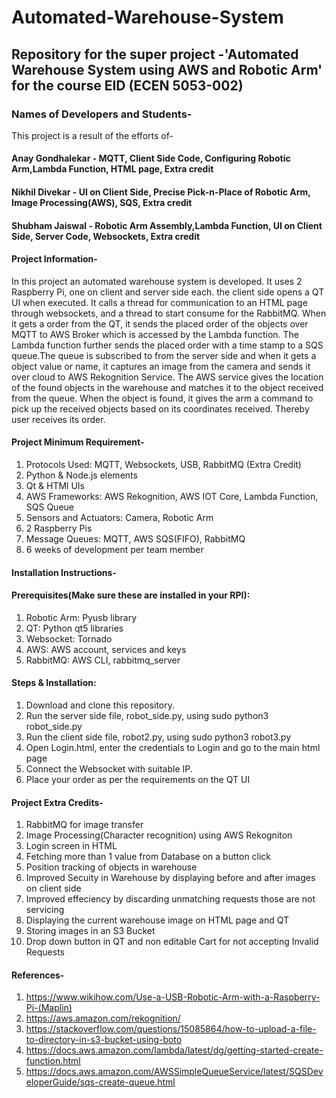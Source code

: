 # Automated-Warehouse-System

## Repository for the super project -'Automated Warehouse System using AWS and Robotic Arm' for the course EID (ECEN 5053-002)

### Names of Developers and Students-

This project is a result of the efforts of-
#### Anay Gondhalekar - MQTT, Client Side Code, Configuring Robotic Arm,Lambda Function, HTML page, Extra credit
#### Nikhil Divekar - UI on Client Side, Precise Pick-n-Place of Robotic Arm, Image Processing(AWS), SQS, Extra credit
#### Shubham Jaiswal - Robotic Arm Assembly,Lambda Function, UI on Client Side, Server Code, Websockets, Extra credit

#### Project Information-
In this project an automated warehouse system is developed. It uses 2 Raspberry Pi, one on client and server side each. the client side opens a QT UI when executed. It calls a thread for communication to an HTML page through websockets, and a thread to start consume for the RabbitMQ. When it gets a order from the QT, it sends the placed order of the objects over MQTT to AWS Broker which is accessed by the Lambda function. The Lambda function further sends the placed order with a time stamp to a SQS queue.The queue is subscribed to from the server side and when it gets a object value or name, it captures an image from the camera and sends it over cloud to AWS Rekognition Service. The AWS service gives the location of the found objects in the warehouse and matches it to the object received from the queue. When the object is found, it gives the arm a command to pick up the received objects based on its coordinates received. Thereby user receives its order.

#### Project Minimum Requirement-
1. Protocols Used: MQTT, Websockets, USB, RabbitMQ (Extra Credit)
2. Python & Node.js elements
3. Qt & HTMl UIs
4. AWS Frameworks: AWS Rekognition, AWS IOT Core, Lambda Function, SQS Queue
5. Sensors and Actuators: Camera, Robotic Arm
6. 2 Raspberry Pis
7. Message Queues: MQTT, AWS SQS(FIFO), RabbitMQ
8. 6 weeks of development per team member

#### Installation Instructions-

#### Prerequisites(Make sure these are installed in your RPI):
1. Robotic Arm: Pyusb library
2. QT: Python qt5 libraries
3. Websocket: Tornado
4. AWS: AWS account, services and keys
5. RabbitMQ: AWS CLI, rabbitmq_server

#### Steps & Installation:
1. Download and clone this repository.
2. Run the server side file, robot_side.py, using sudo python3 robot_side.py
3. Run the client side file, robot2.py, using sudo python3 robot3.py
4. Open Login.html, enter the credentials to Login and go to the main html page
5. Connect the Websocket with suitable IP.
6. Place your order as per the requirements on the QT UI

#### Project Extra Credits-
1. RabbitMQ for image transfer
2. Image Processing(Character recognition) using AWS Rekogniton
3. Login screen in HTML
4. Fetching more than 1 value from Database on a button click
5. Position tracking of objects in warehouse
6. Improved Secuity in Warehouse by displaying before and after images on client side 
7. Improved effeciency by discarding unmatching requests those are not servicing
8. Displaying the current warehouse image on HTML page and QT
9. Storing images in an S3 Bucket
10. Drop down button in QT and non editable Cart for not accepting Invalid Requests

#### References-
1. https://www.wikihow.com/Use-a-USB-Robotic-Arm-with-a-Raspberry-Pi-(Maplin)
2. https://aws.amazon.com/rekognition/
3. https://stackoverflow.com/questions/15085864/how-to-upload-a-file-to-directory-in-s3-bucket-using-boto
4. https://docs.aws.amazon.com/lambda/latest/dg/getting-started-create-function.html
5. https://docs.aws.amazon.com/AWSSimpleQueueService/latest/SQSDeveloperGuide/sqs-create-queue.html

